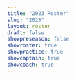 ```yaml
---
title: "2023 Roster"
slug: "2023"
layout: roster
draft: false
showpreseason: false
showroster: true
showpractice: true
showcaptain: true
showcoach: true
---
```



